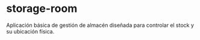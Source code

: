 # storage-room
Aplicación básica de gestión de almacén diseñada para controlar el stock y su ubicación física.
